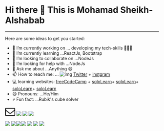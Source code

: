 #                                                          __Hi there 👋  This is Mohamad Sheikh-Alshabab__

-------------------------------------------

Here are some ideas to get you started:

- 🔭 I’m currently working on ... developing my tech-skills 🧑🏻‍💻 
- 🌱 I’m currently learning ...ReactJs, Bootstrap
- 👯 I’m looking to collaborate on ...NodeJs
- 🤔 I’m looking for help with ...NodeJs
- 💬 Ask me about ...Anything 😄
- 📫 How to reach me: ... ![img](https://camo.githubusercontent.com/4d00b21e95ad13be23cd63c527a39f04bf085b1b/68747470733a2f2f696d672e736869656c64732e696f2f62616467652f2532302d547769747465722d323641304544) [Twitter](https://twitter.com/AboAhmad12320) + [instgram](https://www.instagram.com/mohammadsheikhalshabab/)
- 💻  learning websites: [freeCodeCamp](https://www.freecodecamp.org/mohamad_sheikh_alshabab) + [soloLearn](https://www.sololearn.com/Profile/17836072)+ [soloLearn](https://www.sololearn.com/Profile/17836072)+ [soloLearn](https://www.sololearn.com/Profile/17836072)+ [soloLearn](https://www.sololearn.com/Profile/17836072)
- 😄 Pronouns: ...He/Him
- ⚡ Fun fact: ...Rubik's cube solver

<a href="mailto:alshabab.moh@gmail.com"><img style="max-width:100%" height="26" src="https://raw.githubusercontent.com/AntonioFalcao/AntonioFalcao/master/img/mail.png?raw=true"></a>
<a href="https://twitter.com/AboAhmad12320"><img style="max-width:100%" height="26" src="https://camo.githubusercontent.com/379cf92480a4fa6a1d6343c24245c00b8b8187b6/68747470733a2f2f63646e342e69636f6e66696e6465722e636f6d2f646174612f69636f6e732f696f6e69636f6e732f3531322f69636f6e2d736f6369616c2d747769747465722d3132382e706e67"></a>
<a href="https://www.linkedin.com/in/mohammad-sheikh-alshabab-134146197/"><img style="max-width:100%" height="26" src="https://camo.githubusercontent.com/100b569aaac203bbb58bba88d27ee2209307ed81/68747470733a2f2f63646e342e69636f6e66696e6465722e636f6d2f646174612f69636f6e732f6d6174657269612d736f6369616c2d667265652f32342f3033385f3030325f6c696e6b6564696e5f736f6369616c5f6e6574776f726b5f616e64726f69645f6d6174657269616c2d3132382e706e67"></a>
<a href="https://www.instagram.com/mohammadsheikhalshabab/"><img style="max-width:100%" height="26" src="https://camo.githubusercontent.com/a01714a0e6e1028c30542858a2a8ecd4ebd8a4c8/68747470733a2f2f63646e342e69636f6e66696e6465722e636f6d2f646174612f69636f6e732f7069636f6e732d736f6369616c2f35372f33382d696e7374616772616d2d322d3235362e706e67"></a>


<img style="max-width:100%" height="50" src="https://img.stackshare.io/service/1011/n1JRsFeB_400x400.png"> <img style="max-width:100%" height="50" src="https://img.stackshare.io/service/1028/ASOhU5xJ.png"><img style="max-width:100%" height="50" src="https://img.stackshare.io/service/27/sBsvBbjY.png"><img style="max-width:100%" height="50" src="https://encrypted-tbn0.gstatic.com/images?q=tbn:ANd9GcSuWcURtAAsXBrp2p0FLCBsJn3pYTufqKqJcbiXfnObYhwBfrwn&s">
<img style="max-width:100%" height="50" src="https://www.python.org/static/community_logos/python-logo-master-v3-TM-flattened.png">
<img style="max-width:100%" height="50" src="https://miro.medium.com/max/400/1*onZhQJU7A3ab6V1sHfMRkQ.jpeg"> 
<img style="max-width:100%" height="50" src="https://res.cloudinary.com/practicaldev/image/fetch/s--wCGgterD--/c_limit%2Cf_auto%2Cfl_progressive%2Cq_auto%2Cw_880/https://www.freecodecamp.org/news/content/images/size/w2000/2020/02/Ekran-Resmi-2019-11-18-18.08.13.png">
